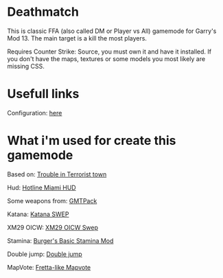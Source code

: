# Deathmatch
This is classic FFA (also called DM or Player vs All) gamemode for Garry's Mod 13. The main target is a kill the most players.

Requires Counter Strike: Source, you must own it and have it installed. If you don't have the maps, textures or some models you most likely are missing CSS.

# Usefull links

Configuration: [here](https://github.com/YourSenpaiElite/Deathmatch/wiki/Configuration)

# What i'm used for create this gamemode
Based on: [Trouble in Terrorist town](https://github.com/Facepunch/garrysmod/tree/master/garrysmod/gamemodes/terrortown)

Hud: [Hotline Miami HUD](http://steamcommunity.com/sharedfiles/filedetails/?id=1118170213)

Some weapons from: [GMTPack](http://steamcommunity.com/sharedfiles/filedetails/?id=698968758)

Katana: [Katana SWEP](http://steamcommunity.com/sharedfiles/filedetails/?id=467523611)

XM29 OICW: [XM29 OICW Swep](http://steamcommunity.com/sharedfiles/filedetails/?id=1197555245)

Stamina: [Burger's Basic Stamina Mod](http://steamcommunity.com/sharedfiles/filedetails/?id=395498330)

Double jump: [Double jump](http://steamcommunity.com/sharedfiles/filedetails/?id=183688016)

MapVote: [Fretta-like Mapvote](https://github.com/tyrantelf/gmod-mapvote)

